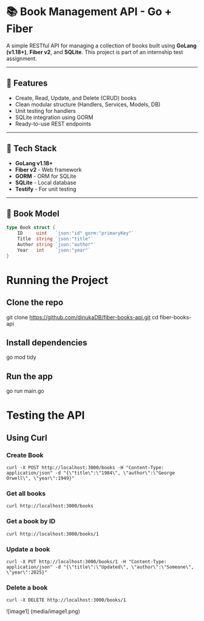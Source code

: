 # 📚 Book Management API - Go + Fiber
A simple RESTful API for managing a collection of books built using **GoLang (v1.18+)**, **Fiber v2**, and **SQLite**. This project is part of an internship test assignment.

---
## 🚀 Features
- Create, Read, Update, and Delete (CRUD) books
- Clean modular structure (Handlers, Services, Models, DB)
- Unit testing for handlers
- SQLite integration using GORM
- Ready-to-use REST endpoints

---
## 🔧 Tech Stack
- **GoLang v1.18+**
- **Fiber v2** - Web framework
- **GORM** - ORM for SQLite
- **SQLite** - Local database
- **Testify** - For unit testing

---
## 📘 Book Model
```go
type Book struct {
    ID     uint   `json:"id" gorm:"primaryKey"`
    Title  string `json:"title"`
    Author string `json:"author"`
    Year   int    `json:"year"`
}
```
# Running the Project
## Clone the repo
git clone https://github.com/dinukaDB/fiber-books-api.git
cd fiber-books-api

## Install dependencies
go mod tidy

## Run the app
go run main.go

# Testing the API
## Using Curl
### Create Book
```
curl -X POST http://localhost:3000/books -H "Content-Type: application/json" -d "{\"title\":\"1984\", \"author\":\"George Orwell\", \"year\":1949}"
```

### Get all books
```
curl http://localhost:3000/books
```

### Get a book by ID
```
curl http://localhost:3000/books/1
```

### Update a book
```
curl -X PUT http://localhost:3000/books/1 -H "Content-Type: application/json" -d "{\"title\":\"Updated\", \"author\":\"Someone\", \"year\":2025}"
```

### Delete a book
```
curl -X DELETE http://localhost:3000/books/1
```
![image1] (media/image1.png)


